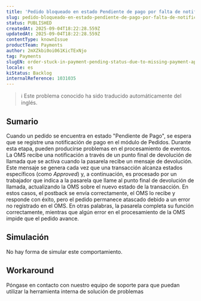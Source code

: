 ```yaml
---
title: 'Pedido bloqueado en estado Pendiente de pago por falta de notificación de pago aprobado'
slug: pedido-bloqueado-en-estado-pendiente-de-pago-por-falta-de-notificacion-de-pago-aprobado
status: PUBLISHED
createdAt: 2025-09-04T18:22:28.559Z
updatedAt: 2025-09-04T18:22:28.559Z
contentType: knownIssue
productTeam: Payments
author: 2mXZkbi0oi061KicTExNjo
tag: Payments
slugEN: order-stuck-in-payment-pending-status-due-to-missing-payment-approved-notification
locale: es
kiStatus: Backlog
internalReference: 1031035
---
```


>ℹ️ Este problema conocido ha sido traducido automáticamente del inglés.

## Sumario



Cuando un pedido se encuentra en estado "Pendiente de Pago", se espera que se registre una notificación de pago en el módulo de Pedidos. Durante esta etapa, pueden producirse problemas en el procesamiento de eventos.
La OMS recibe una notificación a través de un punto final de devolución de llamada que se activa cuando la pasarela recibe un mensaje de devolución. Este mensaje se genera cada vez que una transacción alcanza estados específicos (como _Approved_) y, a continuación, es procesado por un trabajador que indica a la pasarela que llame al punto final de devolución de llamada, actualizando la OMS sobre el nuevo estado de la transacción.
En estos casos, el postback se envía correctamente, el OMS lo recibe y responde con éxito, pero el pedido permanece atascado debido a un error no registrado en el OMS.
En otras palabras, la pasarela completa su función correctamente, mientras que algún error en el procesamiento de la OMS impide que el pedido avance.

## Simulación



No hay forma de simular este comportamiento.

## Workaround



Póngase en contacto con nuestro equipo de soporte para que puedan utilizar la herramienta interna de solución de problemas




